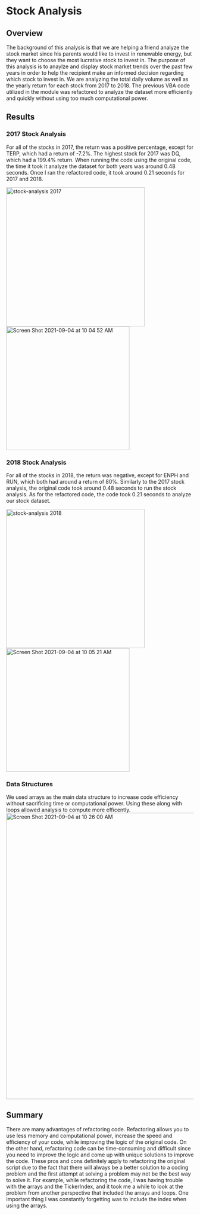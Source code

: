 # Stock Analysis


## Overview
The background of this analysis is that we are helping a friend analyze the stock market since his parents would like to invest in renewable energy, but they want to choose the most lucrative stock to invest in. The purpose of this analysis is to anaylze and display stock market trends over the past few years in order to help the recipient make an informed decision regarding which stock to invest in. We are analyzing the total daily volume as well as the yearly return for each stock from 2017 to 2018. The previous VBA code utilized in the module was refactored to analyze the dataset more efficiently and quickly without using too much computational power.


## Results
### 2017 Stock Analysis
For all of the stocks in 2017, the return was a positive percentage, except for TERP, which had a return of -7.2%. The highest stock for 2017 was DQ, which had a 199.4% return. When running the code using the original code, the time it took it analyze the dataset for both years was around 0.48 seconds. Once I ran the refactored code, it took around 0.21 seconds for 2017 and 2018.

<img width="372" alt="stock-analysis 2017" src="https://user-images.githubusercontent.com/88624677/132096889-a21f0c36-3b5f-4fe4-90c9-e82b3c32c87c.png">
<img width="331" alt="Screen Shot 2021-09-04 at 10 04 52 AM" src="https://user-images.githubusercontent.com/88624677/132097546-5d1f8976-8c03-4885-b16d-d891ff6c8a20.png">

### 2018 Stock Analysis
For all of the stocks in 2018, the return was negative, except for ENPH and RUN, which both had around a return of 80%. Similarly to the 2017 stock analysis, the original code took around 0.48 seconds to run the stock analysis. As for the refactored code, the code took 0.21 seconds to analyze our stock dataset. 

<img width="372" alt="stock-analysis 2018" src="https://user-images.githubusercontent.com/88624677/132097088-8f3b091c-8de5-43fb-89ec-4f1483d7b6ba.png">
<img width="331" alt="Screen Shot 2021-09-04 at 10 05 21 AM" src="https://user-images.githubusercontent.com/88624677/132097570-a43e6b25-94a8-444d-b3ef-a6f01d73b07f.png">

### Data Structures
We used arrays as the main data structure to increase code efficiency without sacrificing time or computational power. Using these along with loops allowed analysis to compute more efficently.
<img width="766" alt="Screen Shot 2021-09-04 at 10 26 00 AM" src="https://user-images.githubusercontent.com/88624677/132097936-5735245a-5f28-4e7f-98af-1a06f61f6738.png">


## Summary
There are many advantages of refactoring code. Refactoring allows you to use less memory and computational power, increase the speed and efficiency of your code, while improving the logic of the original code. On the other hand, refactoring code can be time-consuming and difficult since you need to improve the logic and come up with unique solutions to improve the code. These pros and cons definitely apply to refactoring the original script due to the fact that there will always be a better solution to a coding problem and the first attempt at solving a problem may not be the best way to solve it. For example, while refactoring the code, I was having trouble with the arrays and the TickerIndex, and it took me a while to look at the problem from another perspective that included the arrays and loops. One important thing I was constantly forgetting was to include the index when using the arrays.
